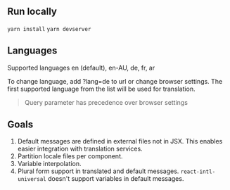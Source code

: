 ## Run locally

`yarn install`
`yarn devserver`

## Languages

Supported languages en (default), en-AU, de, fr, ar

To change language, add ?lang=de to url or change browser settings. The first supported language
from the list will be used for translation.

> Query parameter has precedence over browser settings

## Goals

1.  Default messages are defined in external files not in JSX. This enables easier integration with translation services.
2.  Partition locale files per component.
3.  Variable interpolation.
4.  Plural form support in translated and default messages. `react-intl-universal` doesn't support variables in default messages.
